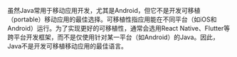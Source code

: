 虽然Java常用于移动应用开发，尤其是Android，但它不是开发可移植（portable）移动应用的最佳选择。可移植性指应用能在不同平台（如iOS和Android）运行。为了实现更好的可移植性，通常会选用React Native、Flutter等跨平台开发框架，而不是仅使用针对某一平台（如Android）的Java。因此，Java不是开发可移植移动应用的最佳语言。